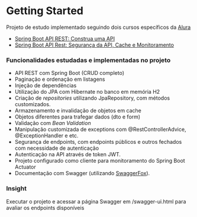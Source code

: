# Getting Started
Projeto de estudo implementado seguindo dois cursos específicos da [Alura](https://www.alura.com.br/)
* [Spring Boot API REST: Construa uma API](https://www.alura.com.br/curso-online-spring-boot-api-rest)
* [Spring Boot API Rest: Segurança da API, Cache e Monitoramento](https://www.alura.com.br/curso-online-spring-boot-seguranca-cache-monitoramento)

### Funcionalidades estudadas e implementadas no projeto
* API REST com Spring Boot (CRUD completo)
* Paginação e ordenação em listagens
* Injeção de dependências
* Utilização do JPA com Hibernate no banco em memória H2
* Criação de _repositories_ utilizando JpaRepository, com métodos customizados.
* Armazenamento e invalidação de objetos em cache
* Objetos diferentes para trafegar dados (dto e form)
* Validação com _Bean Validation_
* Manipulação customizada de exceptions com @RestControllerAdvice, @ExceptionHandler e etc.
* Segurança de endpoints, com endpoints públicos e outros fechados com necessidade de autenticação
* Autenticação na API através de token JWT.
* Projeto configurado como cliente para monitoramento do Spring Boot Actuator
* Documentação com Swagger (utilizando [SwaggerFox](http://springfox.github.io/springfox/)).

### Insight
Executar o projeto e acessar a página Swagger em /swagger-ui.html para avaliar os endpoints disponíveis

